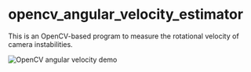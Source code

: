# opencv_angular_velocity_estimator
This is an OpenCV-based program to measure the rotational velocity of camera instabilities.

![OpenCV angular velocity demo](https://user-images.githubusercontent.com/62751158/145382526-20a25b07-e594-4f47-a2ed-e7ff9cd3b712.png)
